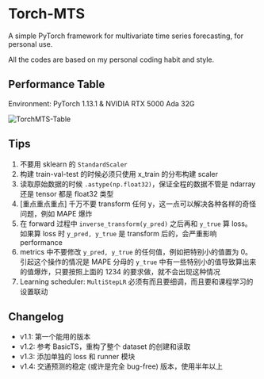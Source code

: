 # Torch-MTS
A simple PyTorch framework for multivariate time series forecasting, for personal use.

All the codes are based on my personal coding habit and style.

## Performance Table

Environment: PyTorch 1.13.1 & NVIDIA RTX 5000 Ada 32G

![TorchMTS-Table](https://github.com/XDZhelheim/Torch-MTS/assets/57553691/8adb1865-c575-4ab7-89de-d9593f696509)

## Tips

1. 不要用 sklearn 的 `StandardScaler`
2. 构建 train-val-test 的时候必须只使用 x_train 的分布构建 scaler
3. 读取原始数据的时候 `.astype(np.float32)`，保证全程的数据不管是 ndarray 还是 tensor 都是 float32 类型
4. [重点重点重点] 千万不要 transform 任何 y，这一点可以解决各种各样的奇怪问题，例如 MAPE 爆炸
5. 在 forward 过程中 `inverse_transform(y_pred)` 之后再和 `y_true` 算 loss。如果算 loss 时 `y_pred, y_true` 是 transform 后的，会严重影响 performance
6. metrics 中不要修改 `y_pred, y_true` 的任何值，例如把特别小的值置为 0。引起这个操作的情况是 MAPE 分母的 `y_true` 中有一些特别小的值导致算出来的值爆炸，只要按照上面的 1234 的要求做，就不会出现这种情况
7. Learning scheduler: `MultiStepLR` 必须有而且要细调，而且要和课程学习的设置联动

## Changelog
* v1.1: 第一个能用的版本
* v1.2: 参考 BasicTS，重构了整个 dataset 的创建和读取
* v1.3: 添加单独的 loss 和 runner 模块
* v1.4: 交通预测的稳定 (或许是完全 bug-free) 版本，使用半年以上
